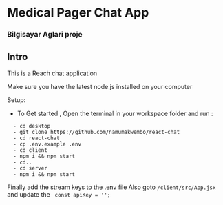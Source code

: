 # Medical Pager Chat App 
### Bilgisayar Aglari proje

 
## Intro

This is a Reach chat application

Make sure you have the latest node.js installed on your computer 


Setup:

- To Get started , Open the terminal in your workspace folder and run :

```
  - cd desktop
  - git clone https://github.com/namumakwembo/react-chat 
  - cd react-chat 
  - cp .env.example .env
  - cd client 
  - npm i && npm start
  - cd..
  - cd server
  - npm i && npm start

``` 


Finally add the stream keys to the .env file 
Also  goto ``` /client/src/App.jsx ```  and update the ```  const apiKey = ''; ```
